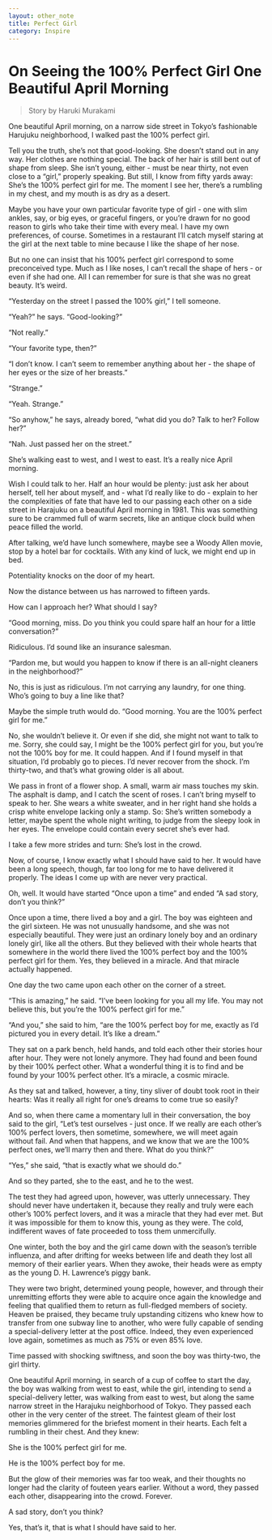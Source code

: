 ```yaml
---
layout: other_note
title: Perfect Girl
category: Inspire
---
```


# On Seeing the 100% Perfect Girl One Beautiful April Morning

> Story by Haruki Murakami

One beautiful April morning, on a narrow side street in Tokyo’s fashionable Harujuku neighborhood, I walked past the 100% perfect girl.

Tell you the truth, she’s not that good-looking. She doesn’t stand out in any way. Her clothes are nothing special. The back of her hair is still bent out of shape from sleep. She isn’t young, either - must be near thirty, not even close to a “girl,” properly speaking. But still, I know from fifty yards away: She’s the 100% perfect girl for me. The moment I see her, there’s a rumbling in my chest, and my mouth is as dry as a desert.

Maybe you have your own particular favorite type of girl - one with slim ankles, say, or big eyes, or graceful fingers, or you’re drawn for no good reason to girls who take their time with every meal. I have my own preferences, of course. Sometimes in a restaurant I’ll catch myself staring at the girl at the next table to mine because I like the shape of her nose.

But no one can insist that his 100% perfect girl correspond to some preconceived type. Much as I like noses, I can’t recall the shape of hers - or even if she had one. All I can remember for sure is that she was no great beauty. It’s weird.

“Yesterday on the street I passed the 100% girl,” I tell someone.

“Yeah?” he says. “Good-looking?”

“Not really.”

“Your favorite type, then?”

“I don’t know. I can’t seem to remember anything about her - the shape of her eyes or the size of her breasts.”

“Strange.”

“Yeah. Strange.”

“So anyhow,” he says, already bored, “what did you do? Talk to her? Follow her?”

“Nah. Just passed her on the street.”

She’s walking east to west, and I west to east. It’s a really nice April morning.

Wish I could talk to her. Half an hour would be plenty: just ask her about herself, tell her about myself, and - what I’d really like to do - explain to her the complexities of fate that have led to our passing each other on a side street in Harajuku on a beautiful April morning in 1981. This was something sure to be crammed full of warm secrets, like an antique clock build when peace filled the world.

After talking, we’d have lunch somewhere, maybe see a Woody Allen movie, stop by a hotel bar for cocktails. With any kind of luck, we might end up in bed.

Potentiality knocks on the door of my heart.

Now the distance between us has narrowed to fifteen yards.

How can I approach her? What should I say?

“Good morning, miss. Do you think you could spare half an hour for a little conversation?”

Ridiculous. I’d sound like an insurance salesman.

“Pardon me, but would you happen to know if there is an all-night cleaners in the neighborhood?”

No, this is just as ridiculous. I’m not carrying any laundry, for one thing. Who’s going to buy a line like that?

Maybe the simple truth would do. “Good morning. You are the 100% perfect girl for me.”

No, she wouldn’t believe it. Or even if she did, she might not want to talk to me. Sorry, she could say, I might be the 100% perfect girl for you, but you’re not the 100% boy for me. It could happen. And if I found myself in that situation, I’d probably go to pieces. I’d never recover from the shock. I’m thirty-two, and that’s what growing older is all about.

We pass in front of a flower shop. A small, warm air mass touches my skin. The asphalt is damp, and I catch the scent of roses. I can’t bring myself to speak to her. She wears a white sweater, and in her right hand she holds a crisp white envelope lacking only a stamp. So: She’s written somebody a letter, maybe spent the whole night writing, to judge from the sleepy look in her eyes. The envelope could contain every secret she’s ever had.

I take a few more strides and turn: She’s lost in the crowd.

Now, of course, I know exactly what I should have said to her. It would have been a long speech, though, far too long for me to have delivered it properly. The ideas I come up with are never very practical.

Oh, well. It would have started “Once upon a time” and ended “A sad story, don’t you think?”

Once upon a time, there lived a boy and a girl. The boy was eighteen and the girl sixteen. He was not unusually handsome, and she was not especially beautiful. They were just an ordinary lonely boy and an ordinary lonely girl, like all the others. But they believed with their whole hearts that somewhere in the world there lived the 100% perfect boy and the 100% perfect girl for them. Yes, they believed in a miracle. And that miracle actually happened.

One day the two came upon each other on the corner of a street.

“This is amazing,” he said. “I’ve been looking for you all my life. You may not believe this, but you’re the 100% perfect girl for me.”

“And you,” she said to him, “are the 100% perfect boy for me, exactly as I’d pictured you in every detail. It’s like a dream.”

They sat on a park bench, held hands, and told each other their stories hour after hour. They were not lonely anymore. They had found and been found by their 100% perfect other. What a wonderful thing it is to find and be found by your 100% perfect other. It’s a miracle, a cosmic miracle.

As they sat and talked, however, a tiny, tiny sliver of doubt took root in their hearts: Was it really all right for one’s dreams to come true so easily?

And so, when there came a momentary lull in their conversation, the boy said to the girl, “Let’s test ourselves - just once. If we really are each other’s 100% perfect lovers, then sometime, somewhere, we will meet again without fail. And when that happens, and we know that we are the 100% perfect ones, we’ll marry then and there. What do you think?”

“Yes,” she said, “that is exactly what we should do.”

And so they parted, she to the east, and he to the west.

The test they had agreed upon, however, was utterly unnecessary. They should never have undertaken it, because they really and truly were each other’s 100% perfect lovers, and it was a miracle that they had ever met. But it was impossible for them to know this, young as they were. The cold, indifferent waves of fate proceeded to toss them unmercifully.

One winter, both the boy and the girl came down with the season’s terrible influenza, and after drifting for weeks between life and death they lost all memory of their earlier years. When they awoke, their heads were as empty as the young D. H. Lawrence’s piggy bank.

They were two bright, determined young people, however, and through their unremitting efforts they were able to acquire once again the knowledge and feeling that qualified them to return as full-fledged members of society. Heaven be praised, they became truly upstanding citizens who knew how to transfer from one subway line to another, who were fully capable of sending a special-delivery letter at the post office. Indeed, they even experienced love again, sometimes as much as 75% or even 85% love.

Time passed with shocking swiftness, and soon the boy was thirty-two, the girl thirty.

One beautiful April morning, in search of a cup of coffee to start the day, the boy was walking from west to east, while the girl, intending to send a special-delivery letter, was walking from east to west, but along the same narrow street in the Harajuku neighborhood of Tokyo. They passed each other in the very center of the street. The faintest gleam of their lost memories glimmered for the briefest moment in their hearts. Each felt a rumbling in their chest. And they knew:

She is the 100% perfect girl for me.

He is the 100% perfect boy for me.

But the glow of their memories was far too weak, and their thoughts no longer had the clarity of fouteen years earlier. Without a word, they passed each other, disappearing into the crowd. Forever.

A sad story, don’t you think?

Yes, that’s it, that is what I should have said to her.